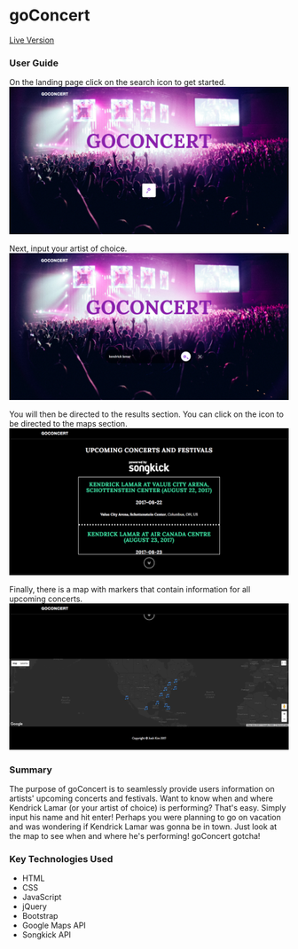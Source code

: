 # goConcert
[Live Version](https://kim-josh.github.io/goConcert/)

### User Guide
On the landing page click on the search icon to get started.
![alt text](https://github.com/kim-josh/goConcert/blob/master/images/user-guide1.png)

Next, input your artist of choice.
![alt text](https://github.com/kim-josh/goConcert/blob/master/images/user-guide2.png)

You will then be directed to the results section. You can click on the icon to be directed to the maps section.
![alt text](https://github.com/kim-josh/goConcert/blob/master/images/user-guide3.png)

Finally, there is a map with markers that contain information for all upcoming concerts.
![alt text](https://github.com/kim-josh/goConcert/blob/master/images/user-guide4.png)

### Summary
The purpose of goConcert is to seamlessly provide users information on artists' upcoming concerts and festivals. Want to know when and where Kendrick Lamar (or your artist of choice) is performing? That's easy. Simply input his name and hit enter!
Perhaps you were planning to go on vacation and was wondering if Kendrick Lamar was gonna be in town. Just look at the map to see when and where he's performing! goConcert gotcha!

### Key Technologies Used
* HTML
* CSS
* JavaScript
* jQuery
* Bootstrap
* Google Maps API
* Songkick API
